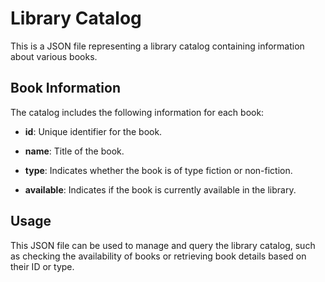 # Library Catalog

This is a JSON file representing a library catalog containing information about various books.

## Book Information

The catalog includes the following information for each book:

- **id**: Unique identifier for the book.

- **name**: Title of the book.

- **type**: Indicates whether the book is of type fiction or non-fiction.

- **available**: Indicates if the book is currently available in the library.

## Usage

This JSON file can be used to manage and query the library catalog, such as checking the availability of books or retrieving book details based on their ID or type.
